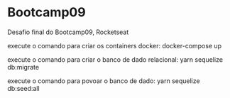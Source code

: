 # Bootcamp09
Desafio final do Bootcamp09, Rocketseat


execute o comando para criar os containers docker:
docker-compose up

execute o comando para criar o banco de dado relacional:
yarn sequelize db:migrate

execute o comando para povoar o banco de dado:
yarn sequelize db:seed:all

